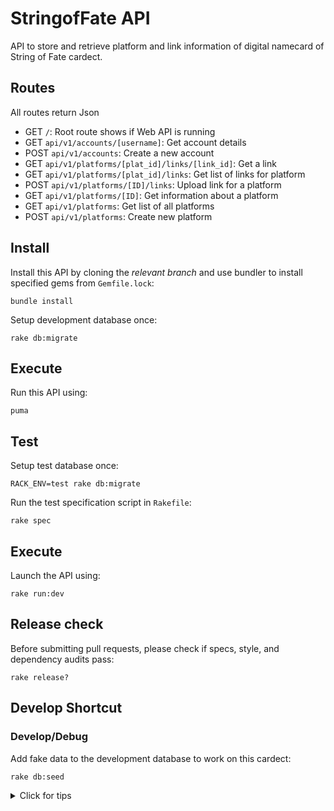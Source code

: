 # StringofFate API

API to store and retrieve platform and link information of digital namecard of String of Fate cardect.

## Routes

All routes return Json

- GET  `/`: Root route shows if Web API is running
- GET  `api/v1/accounts/[username]`: Get account details
- POST  `api/v1/accounts`: Create a new account
- GET  `api/v1/platforms/[plat_id]/links/[link_id]`: Get a link
- GET  `api/v1/platforms/[plat_id]/links`: Get list of links for platform
- POST `api/v1/platforms/[ID]/links`: Upload link for a platform
- GET  `api/v1/platforms/[ID]`: Get information about a platform
- GET  `api/v1/platforms`: Get list of all platforms
- POST `api/v1/platforms`: Create new platform

## Install

Install this API by cloning the *relevant branch* and use bundler to install specified gems from `Gemfile.lock`:

```shell
bundle install
```

Setup development database once:

```shell
rake db:migrate
```

## Execute

Run this API using:

```shell
puma
```

## Test

Setup test database once:

```shell
RACK_ENV=test rake db:migrate
```

Run the test specification script in `Rakefile`:

```shell
rake spec
```
## Execute

Launch the API using:

```shell
rake run:dev
```


## Release check

Before submitting pull requests, please check if specs, style, and dependency audits pass:

```shell
rake release?
```

## Develop Shortcut
### Develop/Debug

Add fake data to the development database to work on this cardect:

```shell
rake db:seed
```

<details>
<summary> Click for tips</summary>
&nbsp
## DB drop and migrate again shortcut
For DEV
 ```shell
rake db:rebuild
```
For Test
```shell
RACK_ENV=test rake db:rebuild
```

## Test puma working using httpie
```shell
http -v GET http://0.0.0.0:9292/
```
</details>
